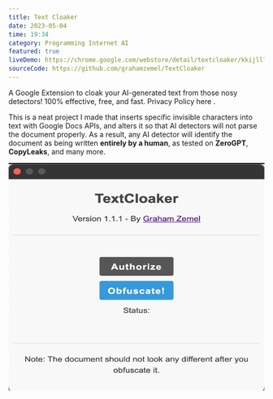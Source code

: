 ```yaml
---
title: Text Cloaker
date: 2023-05-04
time: 19:34
category: Programming Internet AI
featured: true
liveDemo: https://chrome.google.com/webstore/detail/textcloaker/kkijlllkhpclojhcgmdnjcddlmfccgcc
sourceCode: https://github.com/grahamzemel/TextCloaker
---
```

<script>  
import Link from '$lib/components/Link.svelte'
</script>
<div class="linkBtn">

A Google Extension to cloak your AI-generated text from those nosy detectors! 100% effective, free, and fast. Privacy Policy <Link href='https://grahamzemel.com/privacypolicy.html'>here</Link> .

This is a neat project I made that inserts specific invisible characters into text with Google Docs APIs, and alters it so that AI detectors will not parse the document properly. As a result, any AI detector will identify the document as being written <strong>entirely by a human</strong>, as tested on <strong>ZeroGPT</strong>, <strong>CopyLeaks</strong>, and many more.

<img
     alt="TextCloaker Google Extension"
     loading="lazy"
     decoding="async"
     width="672"
     height="448"
     src="./txtcloaker.png"
/>

</div>
